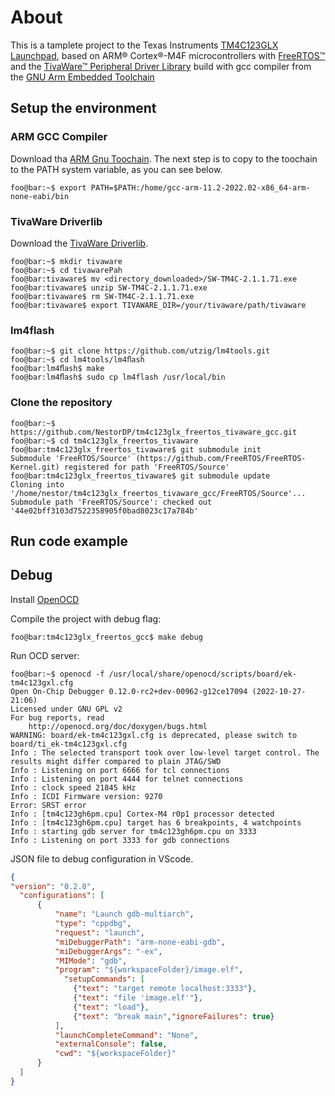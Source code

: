 # About
This is a tamplete project to the
Texas Instruments [TM4C123GLX Launchpad](http://www.ti.com/tool/ek-tm4c123gxl), based on ARM&#xae; Cortex&#xae;-M4F microcontrollers with [FreeRTOS&#x2122;](http://www.freertos.org/) and the [TivaWare&#x2122; Peripheral Driver Library](https://www.ti.com/lit/ug/spmu298e/spmu298e.pdf?ts=1667346399713&ref_url=https%253A%252F%252Fwww.ti.com%252Fproduct%252FTM4C123GH6PM) build with gcc compiler from the [GNU Arm Embedded Toolchain](https://developer.arm.com/downloads/-/gnu-rm)


## Setup the environment

### ARM GCC Compiler

Download tha [ARM Gnu Toochain](https://developer.arm.com/downloads/-/arm-gnu-toolchain-downloads). The next step is to copy to the toochain to the PATH system variable, as you can see below.

```console
foo@bar:~$ export PATH=$PATH:/home/gcc-arm-11.2-2022.02-x86_64-arm-none-eabi/bin
  ```

### TivaWare Driverlib

Download the [TivaWare Driverlib](https://www.ti.com/tool/SW-TM4C).

  ```console
foo@bar:~$ mkdir tivaware
foo@bar:~$ cd tivawarePah
foo@bar:tivaware$ mv <directory_downloaded>/SW-TM4C-2.1.1.71.exe
foo@bar:tivaware$ unzip SW-TM4C-2.1.1.71.exe
foo@bar:tivaware$ rm SW-TM4C-2.1.1.71.exe
foo@bar:tivaware$ export TIVAWARE_DIR=/your/tivaware/path/tivaware
```

### lm4flash

```console
foo@bar:~$ git clone https://github.com/utzig/lm4tools.git
foo@bar:~$ cd lm4tools/lm4ﬂash
foo@bar:lm4ﬂash$ make
foo@bar:lm4ﬂash$ sudo cp lm4flash /usr/local/bin
```

### Clone the repository

```console
foo@bar:~$ https://github.com/NestorDP/tm4c123glx_freertos_tivaware_gcc.git
foo@bar:~$ cd tm4c123glx_freertos_tivaware
foo@bar:tm4c123glx_freertos_tivaware$ git submodule init
Submodule 'FreeRTOS/Source' (https://github.com/FreeRTOS/FreeRTOS-Kernel.git) registered for path 'FreeRTOS/Source'
foo@bar:tm4c123glx_freertos_tivaware$ git submodule update
Cloning into '/home/nestor/tm4c123glx_freertos_tivaware_gcc/FreeRTOS/Source'...
Submodule path 'FreeRTOS/Source': checked out '44e02bff3103d7522358905f0bad8023c17a784b'
```

## Run code example

## Debug
Install [OpenOCD](https://openocd.org/pages/getting-openocd.html)

Compile the project with debug flag:
```console
foo@bar:tm4c123glx_freertos_gcc$ make debug
```

Run OCD server:
```console
foo@bar:~$ openocd -f /usr/local/share/openocd/scripts/board/ek-tm4c123gxl.cfg
Open On-Chip Debugger 0.12.0-rc2+dev-00962-g12ce17094 (2022-10-27-21:06)
Licensed under GNU GPL v2
For bug reports, read
	http://openocd.org/doc/doxygen/bugs.html
WARNING: board/ek-tm4c123gxl.cfg is deprecated, please switch to board/ti_ek-tm4c123gxl.cfg
Info : The selected transport took over low-level target control. The results might differ compared to plain JTAG/SWD
Info : Listening on port 6666 for tcl connections
Info : Listening on port 4444 for telnet connections
Info : clock speed 21845 kHz
Info : ICDI Firmware version: 9270
Error: SRST error
Info : [tm4c123gh6pm.cpu] Cortex-M4 r0p1 processor detected
Info : [tm4c123gh6pm.cpu] target has 6 breakpoints, 4 watchpoints
Info : starting gdb server for tm4c123gh6pm.cpu on 3333
Info : Listening on port 3333 for gdb connections
```

 JSON file to debug configuration in VScode.
```json
{
"version": "0.2.0",
  "configurations": [
      {
          "name": "Launch gdb-multiarch",
          "type": "cppdbg",
          "request": "launch",
          "miDebuggerPath": "arm-none-eabi-gdb",
          "miDebuggerArgs": "-ex",
          "MIMode": "gdb",
          "program": "${workspaceFolder}/image.elf",
            "setupCommands": [
              {"text": "target remote localhost:3333"},
              {"text": "file 'image.elf'"},
              {"text": "load"},
              {"text": "break main","ignoreFailures": true}
          ],
          "launchCompleteCommand": "None",
          "externalConsole": false,
          "cwd": "${workspaceFolder}"
      }
  ]
}
```
